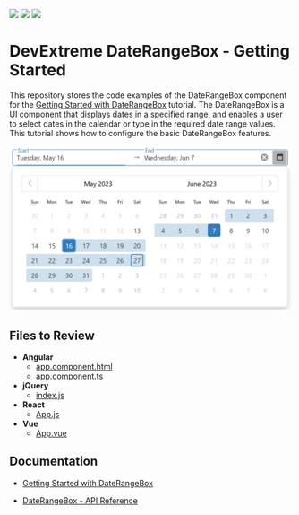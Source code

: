 <!-- default badges list -->
![](https://img.shields.io/endpoint?url=https://codecentral.devexpress.com/api/v1/VersionRange/643834103/23.1.3%2B)
[![](https://img.shields.io/badge/Open_in_DevExpress_Support_Center-FF7200?style=flat-square&logo=DevExpress&logoColor=white)](https://supportcenter.devexpress.com/ticket/details/T1167348)
[![](https://img.shields.io/badge/📖_How_to_use_DevExpress_Examples-e9f6fc?style=flat-square)](https://docs.devexpress.com/GeneralInformation/403183)
<!-- default badges end -->

# DevExtreme DateRangeBox - Getting Started 

This repository stores the code examples of the DateRangeBox component for the [Getting Started with DateRangeBox](https://js.devexpress.com/Documentation/Guide/UI_Components/DateRangeBox/Getting_Started_with_DateRangeBox/) tutorial. The DateRangeBox is a UI component that displays dates in a specified range, and enables a user to select dates in the calendar or type in the required date range values. This tutorial shows how to configure the basic DateRangeBox features.

<div align="center"><img src="./date_range_box.png" /></div>

## Files to Review

- **Angular**
    - [app.component.html](angular/src/app/app.component.html)
    - [app.component.ts](angular/src/app/app.component.ts)
- **jQuery**
    - [index.js](jquery/src/index.js)
- **React**
    - [App.js](react/src/App.js)
- **Vue**
    - [App.vue](vue/src/App.vue)

## Documentation

- [Getting Started with DateRangeBox](https://js.devexpress.com/Documentation/Guide/UI_Components/DateRangeBox/Getting_Started_with_DateRangeBox/)

- [DateRangeBox - API Reference](https://js.devexpress.com/Documentation/ApiReference/UI_Components/dxDateRangeBox/)
